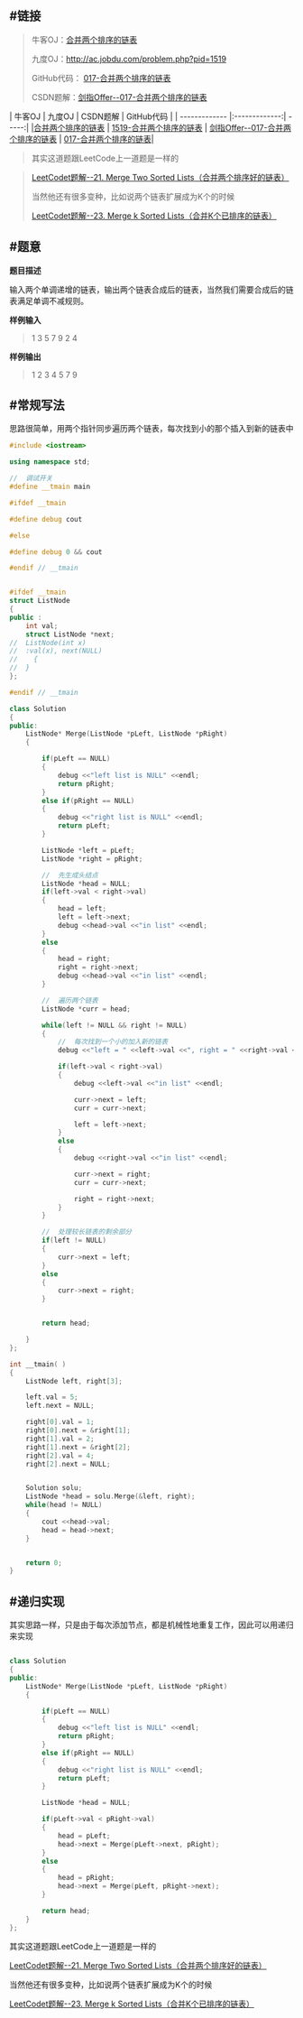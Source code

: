 #链接
------- 

>牛客OJ：[合并两个排序的链表](http://www.nowcoder.com/practice/d8b6b4358f774294a89de2a6ac4d9337?tpId=13&tqId=11169&rp=1&ru=%2Fta%2Fcoding-interviews&qru=%2Fta%2Fcoding-interviews%2Fquestion-ranking)
> 
>九度OJ：http://ac.jobdu.com/problem.php?pid=1519
> 
>GitHub代码： [017-合并两个排序的链表](https://github.com/gatieme/CodingInterviews/tree/master/017-合并两个排序的链表)
>
>CSDN题解：[剑指Offer--017-合并两个排序的链表](http://blog.csdn.net/gatieme/article/details/51138298)


| 牛客OJ | 九度OJ | CSDN题解 | GitHub代码 | 
| ------------- |:-------------:| -----:| 
|[合并两个排序的链表](http://www.nowcoder.com/practice/d8b6b4358f774294a89de2a6ac4d9337?tpId=13&tqId=11169&rp=1&ru=%2Fta%2Fcoding-interviews&qru=%2Fta%2Fcoding-interviews%2Fquestion-ranking) | [1519-合并两个排序的链表](http://ac.jobdu.com/problem.php?pid=1518) | [剑指Offer--017-合并两个排序的链表](http://blog.csdn.net/gatieme/article/details/51138298) | [017-合并两个排序的链表](https://github.com/gatieme/CodingInterviews/tree/master/017-合并两个排序的链表)|


>其实这道题跟LeetCode上一道题是一样的

>[LeetCodet题解--21. Merge Two Sorted Lists（合并两个排序好的链表）](http://blog.csdn.net/gatieme/article/details/51094742)
>
>当然他还有很多变种，比如说两个链表扩展成为K个的时候
>
>[LeetCodet题解--23. Merge k Sorted Lists（合并K个已排序的链表）](http://blog.csdn.net/gatieme/article/details/51097730)



#题意
-------

**题目描述**

输入两个单调递增的链表，输出两个链表合成后的链表，当然我们需要合成后的链表满足单调不减规则。

**样例输入**

>1 3 5 7 9
>2 4

**样例输出**

>1 2 3 4 5 7 9


#常规写法
-------

思路很简单，用两个指针同步遍历两个链表，每次找到小的那个插入到新的链表中

```cpp
#include <iostream>

using namespace std;

//  调试开关
#define __tmain main

#ifdef __tmain

#define debug cout

#else

#define debug 0 && cout

#endif // __tmain


#ifdef __tmain
struct ListNode
{
public :
	int val;
	struct ListNode *next;
//	ListNode(int x)
//	:val(x), next(NULL)
//    {
//	}
};

#endif // __tmain

class Solution
{
public:
    ListNode* Merge(ListNode *pLeft, ListNode *pRight)
    {

        if(pLeft == NULL)
        {
            debug <<"left list is NULL" <<endl;
            return pRight;
        }
        else if(pRight == NULL)
        {
            debug <<"right list is NULL" <<endl;
            return pLeft;
        }

        ListNode *left = pLeft;
        ListNode *right = pRight;

        //  先生成头结点
        ListNode *head = NULL;
        if(left->val < right->val)
        {
            head = left;
            left = left->next;
            debug <<head->val <<"in list" <<endl;
        }
        else
        {
            head = right;
            right = right->next;
            debug <<head->val <<"in list" <<endl;
        }

        //  遍历两个链表
        ListNode *curr = head;

        while(left != NULL && right != NULL)
        {
            //  每次找到一个小的加入新的链表
            debug <<"left = " <<left->val <<", right = " <<right->val <<endl;

            if(left->val < right->val)
            {
                debug <<left->val <<"in list" <<endl;

                curr->next = left;
                curr = curr->next;

                left = left->next;
            }
            else
            {
                debug <<right->val <<"in list" <<endl;

                curr->next = right;
                curr = curr->next;

                right = right->next;
            }
        }

        //  处理较长链表的剩余部分
        if(left != NULL)
        {
            curr->next = left;
        }
        else
        {
            curr->next = right;
        }


        return head;

    }
};

int __tmain( )
{
    ListNode left, right[3];

    left.val = 5;
    left.next = NULL;

    right[0].val = 1;
    right[0].next = &right[1];
    right[1].val = 2;
    right[1].next = &right[2];
    right[2].val = 4;
    right[2].next = NULL;


    Solution solu;
    ListNode *head = solu.Merge(&left, right);
    while(head != NULL)
    {
        cout <<head->val;
        head = head->next;
    }


    return 0;
}

```


#递归实现
-------

其实思路一样，只是由于每次添加节点，都是机械性地重复工作，因此可以用递归来实现

```cpp

class Solution
{
public:
    ListNode* Merge(ListNode *pLeft, ListNode *pRight)
    {

        if(pLeft == NULL)
        {
            debug <<"left list is NULL" <<endl;
            return pRight;
        }
        else if(pRight == NULL)
        {
            debug <<"right list is NULL" <<endl;
            return pLeft;
        }

        ListNode *head = NULL;

        if(pLeft->val < pRight->val)
        {
            head = pLeft;
            head->next = Merge(pLeft->next, pRight);
        }
        else
        {
            head = pRight;
            head->next = Merge(pLeft, pRight->next);
        }

        return head;
    }
};


```

其实这道题跟LeetCode上一道题是一样的

[LeetCodet题解--21. Merge Two Sorted Lists（合并两个排序好的链表）](http://blog.csdn.net/gatieme/article/details/51094742)

当然他还有很多变种，比如说两个链表扩展成为K个的时候
 
[LeetCodet题解--23. Merge k Sorted Lists（合并K个已排序的链表）](http://blog.csdn.net/gatieme/article/details/51097730)